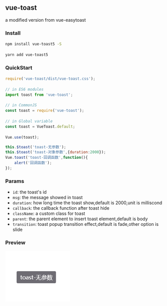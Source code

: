 ## vue-toast
a modified version from vue-easytoast

### Install

```bash
npm install vue-toast5 -S

yarn add vue-toast5
```

### QuickStart
```javascript
require('vue-toast/dist/vue-toast.css');

// in ES6 modules
import toast from 'vue-toast';

// in CommonJS
const toast = require('vue-toast');

// in Global variable
const toast = VueToast.default;

Vue.use(toast);
```
```javascript
this.$toast('toast-无参数');
this.$toast('toast-对象参数',{duration:2000});
Vue.toast('toast-回调函数',function(){
    alert('回调函数');
});
```

### Params

- `id`: the toast's id
- `msg`: the message showed in toast
- `duration`: how long time the toast show,default is 2000,unit is milliscond
- `callback`: the callback function after toast hide
- `className`: a custom class for toast
- `parent`: the parent element to insert toast element,default is body
- `transition`: toast popup transition effect,default is fade,other option is slide

### Preview

![toast image](./doc/toast.png)